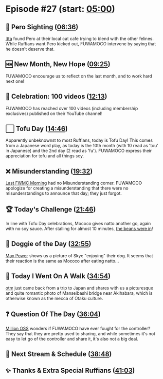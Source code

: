 # Episode #27 (start: [05:00](https://youtu.be/PkKdHUz89jY?t=05m00s))

## 👀 Pero Sighting ([06:36](https://youtu.be/PkKdHUz89jY?t=06m36s))

[Itta](https://twitter.com/Itta12065/status/1707447872021790981) found Pero at their local cat cafe trying to blend with the other felines. While Ruffians want Pero kicked out, FUWAMOCO intervene by saying that he doesn't deserve that.

## 🆕 New Month, New Hope ([09:25](https://youtu.be/PkKdHUz89jY?t=09m25s))

FUWAMOCO encourage us to reflect on the last month, and to work hard next one!

## 🎥 Celebration: 100 videos ([12:13](https://youtu.be/PkKdHUz89jY?t=12m13s))

FUWAMOCO has reached over 100 videos (including membership exclusives) published on their YouTube channel!

## ⬜ Tofu Day ([14:46](https://youtu.be/PkKdHUz89jY?t=14m46s))

Apparently unbeknownst to most Ruffians, today is Tofu Day! This comes from a Japanese word play, as today is the 10th month (with 10 read as 'tou' in Japanese) and the 2nd day (2 read as 'fu'). FUWAMOCO express their appreciation for tofu and all things soy.

## ❌ Misunderstanding ([19:32](https://youtu.be/PkKdHUz89jY?t=19m32s))

[Last FWMC Morning](https://youtu.be/A844xQnE97A) had no Misunderstanding corner. FUWAMOCO apologize for creating a misunderstanding that there were no misunderstandings to announce that day; they just forgot.

## 🏆 Today's Challenge ([21:46](https://youtu.be/PkKdHUz89jY?t=21m46s))

In line with Tofu Day celebrations, Mococo gives natto another go, again with no soy sauce. After stalling for almost 10 minutes, [the beans were in](https://youtu.be/PkKdHUz89jY?t=1870)!

## 🐶 Doggie of the Day ([32:55](https://youtu.be/PkKdHUz89jY?t=32m55s))

[Max Power](https://twitter.com/MaxPowe65865644/status/1707163920425705773) shows us a picture of Skye "enjoying" their dog. It seems that their reaction is the same as Mococo after eating natto...

## 🚶 Today I Went On A Walk ([34:54](https://youtu.be/PkKdHUz89jY?t=34m54s))

[otm](https://twitter.com/otm_ch_/status/1707413401948114989) just came back from a trip to Japan and shares with us a picturesque and quite romantic photo of Manseibashi bridge near Akihabara, which is otherwise known as the mecca of Otaku culture.

## ❓ Question Of The Day ([36:04](https://youtu.be/PkKdHUz89jY?t=36m04s))

[Million OSS](https://twitter.com/MillionOss/status/1707624052406546845) wonders if FUWAMOCO have ever fought for the controller? They say that they are pretty used to sharing, and while sometimes it's not easy to let go of the controller and share it, it's also not a big deal.

## 📅 Next Stream & Schedule ([38:48](https://youtu.be/PkKdHUz89jY?t=38m48s))

## ✨ Thanks & Extra Special Ruffians ([41:03](https://youtu.be/PkKdHUz89jY?t=41m03s))
